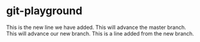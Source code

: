 # git-playground
This is the new line we have added.
This will advance the master branch.
This will advance our new branch.
This is a line added from the new branch.

